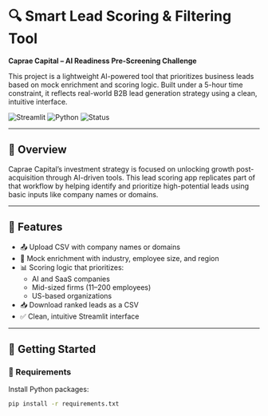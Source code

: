 # 🔍 Smart Lead Scoring & Filtering Tool  
**Caprae Capital – AI Readiness Pre-Screening Challenge**

This project is a lightweight AI-powered tool that prioritizes business leads based on mock enrichment and scoring logic. Built under a 5-hour time constraint, it reflects real-world B2B lead generation strategy using a clean, intuitive interface.

![Streamlit](https://img.shields.io/badge/Built%20With-Streamlit-orange) ![Python](https://img.shields.io/badge/Language-Python-blue) ![Status](https://img.shields.io/badge/Challenge-Caprae%20Capital-success)

---

## 📌 Overview

Caprae Capital’s investment strategy is focused on unlocking growth post-acquisition through AI-driven tools. This lead scoring app replicates part of that workflow by helping identify and prioritize high-potential leads using basic inputs like company names or domains.

---

## 🎯 Features

- 📤 Upload CSV with company names or domains
- 🤖 Mock enrichment with industry, employee size, and region
- 📊 Scoring logic that prioritizes:
  - AI and SaaS companies
  - Mid-sized firms (11–200 employees)
  - US-based organizations
- 📥 Download ranked leads as a CSV
- ✅ Clean, intuitive Streamlit interface

---

## 🚀 Getting Started

### 🧩 Requirements

Install Python packages:

```bash
pip install -r requirements.txt
